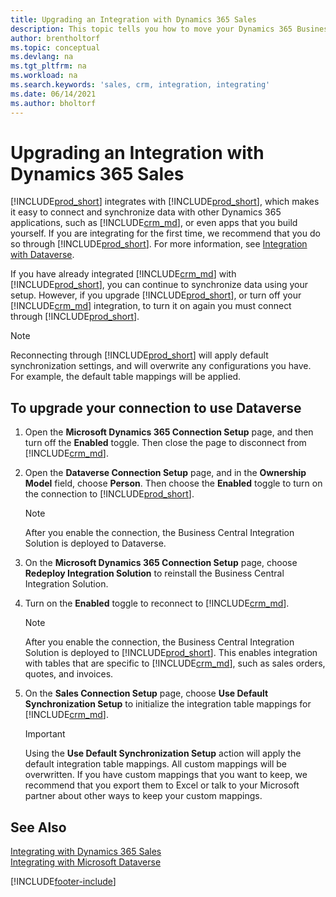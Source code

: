 ```yaml
---
title: Upgrading an Integration with Dynamics 365 Sales
description: This topic tells you how to move your Dynamics 365 Business Central integration with Dynamics 365 Sales to the latest version.
author: brentholtorf
ms.topic: conceptual
ms.devlang: na
ms.tgt_pltfrm: na
ms.workload: na
ms.search.keywords: 'sales, crm, integration, integrating'
ms.date: 06/14/2021
ms.author: bholtorf
---
```

# <a name="upgrading-an-integration-with-dynamics-365-sales"></a><a name="upgrading-an-integration-with-dynamics-365-sales"></a><a name="upgrading-an-integration-with-dynamics-365-sales"></a>Upgrading an Integration with Dynamics 365 Sales
[!INCLUDE[prod_short](includes/prod_short.md)] integrates with [!INCLUDE[prod_short](includes/cds_long_md.md)], which makes it easy to connect and synchronize data with other Dynamics 365 applications, such as [!INCLUDE[crm_md](includes/crm_md.md)], or even apps that you build yourself. If you are integrating for the first time, we recommend that you do so through [!INCLUDE[prod_short](includes/cds_long_md.md)]. For more information, see [Integration with Dataverse](admin-common-data-service.md).

If you have already integrated [!INCLUDE[crm_md](includes/crm_md.md)] with [!INCLUDE[prod_short](includes/prod_short.md)], you can continue to synchronize data using your setup. However, if you upgrade [!INCLUDE[prod_short](includes/prod_short.md)], or turn off your [!INCLUDE[crm_md](includes/crm_md.md)] integration, to turn it on again you must connect through [!INCLUDE[prod_short](includes/cds_long_md.md)]. 

> [!NOTE]
> Reconnecting through [!INCLUDE[prod_short](includes/cds_long_md.md)] will apply default synchronization settings, and will overwrite any configurations you have. For example, the default table mappings will be applied.

## <a name="to-upgrade-your-connection-to-use-dataverse"></a><a name="to-upgrade-your-connection-to-use-dataverse"></a><a name="to-upgrade-your-connection-to-use-dataverse"></a>To upgrade your connection to use Dataverse
1. Open the **Microsoft Dynamics 365 Connection Setup** page, and then turn off the **Enabled** toggle. Then close the page to disconnect from [!INCLUDE[crm_md](includes/crm_md.md)].
2. Open the **Dataverse Connection Setup** page, and in the **Ownership Model** field, choose **Person**. Then choose the **Enabled** toggle to turn on the connection to [!INCLUDE[prod_short](includes/cds_long_md.md)].
  
   > [!NOTE]
   > After you enable the connection, the Business Central Integration Solution is deployed to Dataverse.
4. On the **Microsoft Dynamics 365 Connection Setup** page, choose **Redeploy Integration Solution** to reinstall the Business Central Integration Solution.
5. Turn on the **Enabled** toggle to reconnect to [!INCLUDE[crm_md](includes/crm_md.md)].
  
   > [!NOTE]
   > After you enable the connection, the Business Central Integration Solution is deployed to [!INCLUDE[prod_short](includes/prod_short.md)]. This enables integration with tables that are specific to [!INCLUDE[crm_md](includes/crm_md.md)], such as sales orders, quotes, and invoices.
6. On the **Sales Connection Setup** page, choose **Use Default Synchronization Setup** to initialize the integration table mappings for [!INCLUDE[crm_md](includes/crm_md.md)].

   > [!IMPORTANT]
   > Using the **Use Default Synchronization Setup** action will apply the default integration table mappings. All custom mappings will be overwritten. If you have custom mappings that you want to keep, we recommend that you export them to Excel or talk to your Microsoft partner about other ways to keep your custom mappings.    

## <a name="see-also"></a><a name="see-also"></a><a name="see-also"></a>See Also
[Integrating with Dynamics 365 Sales](admin-prepare-dynamics-365-for-sales-for-integration.md)  
[Integrating with Microsoft Dataverse](admin-common-data-service.md)


[!INCLUDE[footer-include](includes/footer-banner.md)]
